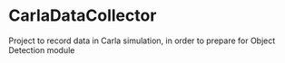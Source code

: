 # CarlaDataCollector
Project to record data in Carla simulation, in order to prepare for Object Detection module
